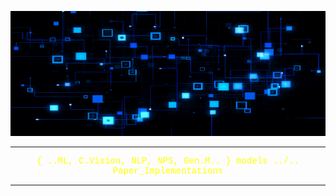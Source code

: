 <p align="center">
  <img src="extra/back_gif.gif" height="200" width ="100%"/>
</p>
<hr>
<p align="center" style="font-family: Courier New; color: yellow;"> { ..ML, C.Vision, NLP, NPS, Gen.M.. } models ../.. Paper_Implementations </p>
<hr>
